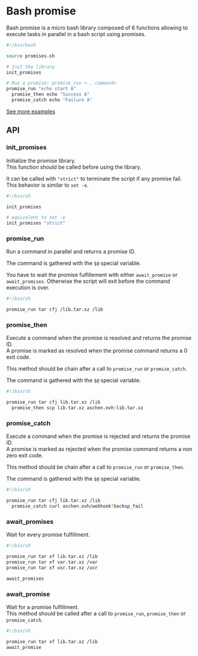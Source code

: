# Bash promise

Bash promise is a micro bash library composed of 6 functions allowing to execute tasks in parallel in a bash script using promises.

```bash
#!/bin/bash

source promises.sh

# Init the library
init_promises

# Run a promise: promise_run <...command>
promise_run "echo start A"
  promise_then echo "Success A"
  promise_catch echo "Failure A"

```

[See more examples](./examples.sh)

## API

### init_promises

Initialize the promise library.  
This function should be called before using the library.

It can be called with `"strict"` to terminate the script if any promise fail.  
This behavior is similar to `set -e`.

```bash
#!/bin/sh

init_promises

# equivalent to set -e
init_promises "strict"
```

### promise_run

Run a command in parallel and returns a promise ID.  

The command is gathered with the `$@` special variable.  

You have to wait the promise fulfillement with either `await_promise` or `await_promises`. Otherwise the script will exit before the command execution is over.

```bash
#!/bin/sh

promise_run tar cfj /lib.tar.xz /lib

```

### promise_then

Execute a command when the promise is resolved and returns the promise ID.  
A promise is marked as resolved when the promise command returns a 0 exit code.


This method should be chain after a call to `promise_run` or `promise_catch`.

The command is gathered with the `$@` special variable.  

```bash
#!/bin/sh

promise_run tar cfj lib.tar.xz /lib
  promise_then scp lib.tar.xz aschen.ovh:lib.tar.xz
```

### promise_catch

Execute a command when the promise is rejected and returns the promise ID.  
A promise is marked as rejected when the promise command returns a non zero exit code.


This method should be chain after a call to `promise_run` or `promise_then`.

The command is gathered with the `$@` special variable.  

```bash
#!/bin/sh

promise_run tar cfj lib.tar.xz /lib
  promise_catch curl aschen.ovh/webhook?backup_fail
```

### await_promises

Wait for every promise fulfillment.  

```bash
#!/bin/sh

promise_run tar xf lib.tar.xz /lib
promise_run tar xf var.tar.xz /var
promise_run tar xf usr.tar.xz /usr

await_promises
```

### await_promise

Wait for a promise fulfillment.  
This method should be called after a call to `promise_run`, `promise_then` or `promise_catch`.

```bash
#!/bin/sh

promise_run tar xf lib.tar.xz /lib
await_promise
```